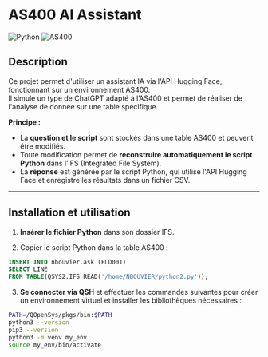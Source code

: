# AS400 AI Assistant
![Python](https://img.shields.io/badge/Python-3.9.21-blue)
![AS400](https://img.shields.io/badge/AS400-V7R3-orange)

## Description
Ce projet permet d'utiliser un assistant IA via l'API Hugging Face, fonctionnant sur un environnement AS400.  
Il simule un type de ChatGPT adapté à l’AS400 et permet de réaliser de l'analyse de donnée sur une table spécifique.  

**Principe :**
- La **question et le script** sont stockés dans une table AS400 et peuvent être modifiés. 
- Toute modification permet de **reconstruire automatiquement le script Python** dans l’IFS (Integrated File System).  
- La **réponse** est générée par le script Python, qui utilise l'API Hugging Face et enregistre les résultats dans un fichier CSV.

---

## Installation et utilisation
1. **Insérer le fichier Python** dans son dossier IFS.  

2. Copier le script Python dans la table AS400 :
```sql
INSERT INTO nbouvier.ask (FLD001)
SELECT LINE
FROM TABLE(QSYS2.IFS_READ('/home/NBOUVIER/python2.py'));
```

3. **Se connecter via QSH** et effectuer les commandes suivantes pour créer un environnement virtuel et installer les bibliothèques nécessaires :  
```sh
PATH=/QOpenSys/pkgs/bin:$PATH
python3 --version
pip3 --version
python3 -m venv my_env
source my_env/bin/activate
```
